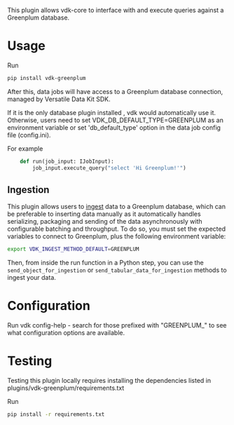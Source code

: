 This plugin allows vdk-core to interface with and execute queries against a Greenplum database.

# Usage

Run
```bash
pip install vdk-greenplum
```

After this, data jobs will have access to a Greenplum database connection, managed by Versatile Data Kit SDK.

If it is the only database plugin installed , vdk would automatically use it.
Otherwise, users need to set VDK_DB_DEFAULT_TYPE=GREENPLUM as an environment variable or set 'db_default_type' option in the data job config file (config.ini).

For example

```python
    def run(job_input: IJobInput):
        job_input.execute_query("select 'Hi Greenplum!'")
```

## Ingestion

This plugin allows users to [ingest](https://github.com/vmware/versatile-data-kit/blob/main/projects/vdk-core/src/vdk/api/job_input.py#L90) data to a Greenplum database,
which can be preferable to inserting data manually as it automatically handles serializing, packaging and sending of the data asynchronously with configurable batching and throughput.
To do so, you must set the expected variables to connect to Greenplum, plus the following environment variable:
```sh
export VDK_INGEST_METHOD_DEFAULT=GREENPLUM
```

Then, from inside the run function in a Python step, you can use the `send_object_for_ingestion` or `send_tabular_data_for_ingestion` methods to ingest your data.

# Configuration

Run vdk config-help - search for those prefixed with "GREENPLUM_" to see what configuration options are available.

# Testing

Testing this plugin locally requires installing the dependencies listed in plugins/vdk-greenplum/requirements.txt

Run
```bash
pip install -r requirements.txt
```
